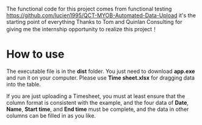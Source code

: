 The functional code for this project comes from functional testing  https://github.com/lucien1995/QCT-MYOB-Automated-Data-Upload
it's the starting point of everything 
Thanks to Tom and Quinlan Consulting for giving me the internship opportunity to realize this project！


# How to use

The executable file is in the **dist** folder. You just need to download **app.exe** and run it on your computer. Please use **Time sheet.xlsx** for dragging data into the table.

If you are just uploading a Timesheet, you must at least ensure that the column format is consistent with the example, and the four data of **Date**, **Name**, **Start time**, and **End time** must be complete, and the data in other columns can be filled in as you like.
